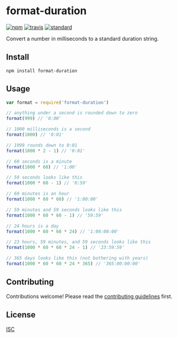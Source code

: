 # format-duration

[![npm][npm-image]][npm-url]
[![travis][travis-image]][travis-url]
[![standard][standard-image]][standard-url]

[npm-image]: https://img.shields.io/npm/v/format-duration.svg?style=flat-square
[npm-url]: https://www.npmjs.com/package/format-duration
[travis-image]: https://img.shields.io/travis/ungoldman/format-duration.svg?style=flat-square
[travis-url]: https://travis-ci.org/ungoldman/format-duration
[standard-image]: https://img.shields.io/badge/code%20style-standard-brightgreen.svg?style=flat-square
[standard-url]: http://npm.im/standard

Convert a number in milliseconds to a standard duration string.

## Install

```
npm install format-duration
```

## Usage

```js
var format = require('format-duration')

// anything under a second is rounded down to zero
format(999) // '0:00'

// 1000 milliseconds is a second
format(1000) // '0:01'

// 1999 rounds down to 0:01
format(1000 * 2 - 1) // '0:01'

// 60 seconds is a minute
format(1000 * 60) // '1:00'

// 59 seconds looks like this
format(1000 * 60 - 1) // '0:59'

// 60 minutes is an hour
format(1000 * 60 * 60) // '1:00:00'

// 59 minutes and 59 seconds looks like this
format(1000 * 60 * 60 - 1) // '59:59'

// 24 hours is a day
format(1000 * 60 * 60 * 24) // '1:00:00:00'

// 23 hours, 59 minutes, and 59 seconds looks like this
format(1000 * 60 * 60 * 24 - 1) // '23:59:59'

// 365 days looks like this (not bothering with years)
format(1000 * 60 * 60 * 24 * 365) // '365:00:00:00'
```

## Contributing

Contributions welcome! Please read the [contributing guidelines](CONTRIBUTING.md) first.

## License

[ISC](LICENSE.md)

